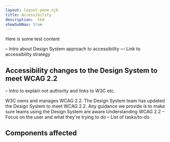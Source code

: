 ```yaml
---
layout: layout-pane.njk
title: Accessibility
description:  tbd
showSubNav: true
---
```


Here is some test content

– Intro about Design System approach to accessibility
— Link to accessibility strategy

## Accessibility changes to the Design System to meet WCAG 2.2
– Intro to explain not authority and links to W3C etc.

W3C owns and manages WCAG 2.2. The Design System team has updated the Design System to meet WCAG 2.2. Any guidance we provide is to make sure teams using the Design System are aware
Understanding WCAG 2.2
– Focus on the user and what they're trying to do
– List of tasks/to-do

## Components affected 
